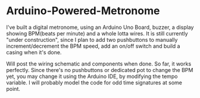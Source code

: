 # Arduino-Powered-Metronome
I've built a digital metronome, using an Arduino Uno Board, buzzer, a display showing BPM(beats per minute) and a whole lotta wires. 
It is still currently "under construction", since I plan to add two pushbuttons to manually increment/decrement the BPM speed, add an on/off switch and 
build a casing when it's done. 

Will post the wiring schematic and components when done.
So far, it works perfectly. Since there's no pushbuttons or dedicated pot to change the BPM yet, you may change it using the Arduino IDE,
by modifying the tempo variable. I will probably model the code for odd time signatures at some point.
